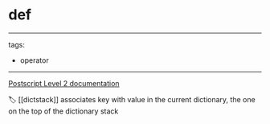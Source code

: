 # def

---
tags:

- operator

---

[Postscript Level 2 documentation](https://hepunx.rl.ac.uk/~adye/psdocs/ref/PSL2d.html#def)

🏷️ [[dictstack]]
associates key with value in the current dictionary, the one on the top of the dictionary stack

